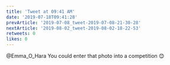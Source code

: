```yaml
---
title: 'Tweet at 09:41 AM'
date: '2019-07-18T09:41:28'
prevArticle: '2019-07-08_tweet-2019-07-08-21-30-28'
nextArticle: '2019-08-02_tweet-2019-08-02-18-22-53'
retweets: 0
likes: 0
---
```

@Emma_O_Hara You could enter that photo into a competition 😊